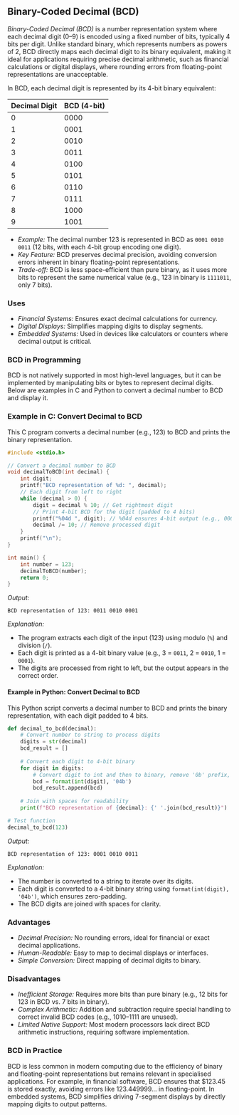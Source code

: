 
## Binary-Coded Decimal (BCD)

*Binary-Coded Decimal (BCD)* is a number representation system where each decimal digit
(0–9) is encoded using a fixed number of bits, typically 4 bits per digit. Unlike standard
binary, which represents numbers as powers of 2, BCD directly maps each decimal digit to
its binary equivalent, making it ideal for applications requiring precise decimal arithmetic,
such as financial calculations or digital displays, where rounding errors from floating-point
representations are unacceptable.

In BCD, each decimal digit is represented by its 4-bit binary equivalent:

| Decimal Digit | BCD (4-bit) |
|---------------|-------------|
| 0             | 0000        |
| 1             | 0001        |
| 2             | 0010        |
| 3             | 0011        |
| 4             | 0100        |
| 5             | 0101        |
| 6             | 0110        |
| 7             | 0111        |
| 8             | 1000        |
| 9             | 1001        |

- *Example:* The decimal number 123 is represented in BCD as `0001 0010 0011` (12 bits,
  with each 4-bit group encoding one digit).
- *Key Feature:* BCD preserves decimal precision, avoiding conversion errors inherent
  in binary floating-point representations.
- *Trade-off:* BCD is less space-efficient than pure binary, as it uses more bits to
  represent the same numerical value (e.g., 123 in binary is `1111011`, only 7 bits).


### Uses

- *Financial Systems:* Ensures exact decimal calculations for currency.
- *Digital Displays:* Simplifies mapping digits to display segments.
- *Embedded Systems:* Used in devices like calculators or counters where decimal
  output is critical.


### BCD in Programming

BCD is not natively supported in most high-level languages, but it can be implemented
by manipulating bits or bytes to represent decimal digits. Below are examples in C and
Python to convert a decimal number to BCD and display it.


### Example in C: Convert Decimal to BCD

This C program converts a decimal number (e.g., 123) to BCD and prints the binary representation.

```c
#include <stdio.h>

// Convert a decimal number to BCD
void decimalToBCD(int decimal) {
    int digit;
    printf("BCD representation of %d: ", decimal);
    // Each digit from left to right
    while (decimal > 0) {
        digit = decimal % 10; // Get rightmost digit
        // Print 4-bit BCD for the digit (padded to 4 bits)
        printf("%04d ", digit); // %04d ensures 4-bit output (e.g., 0001 for 1)
        decimal /= 10; // Remove processed digit
    }
    printf("\n");
}

int main() {
    int number = 123;
    decimalToBCD(number);
    return 0;
}
```

*Output:*
```shell
BCD representation of 123: 0011 0010 0001
```

*Explanation:*
- The program extracts each digit of the input (123) using modulo (`%`) and division (`/`).
- Each digit is printed as a 4-bit binary value (e.g., 3 = `0011`, 2 = `0010`, 1 = `0001`).
- The digits are processed from right to left, but the output appears in the correct order.


#### Example in Python: Convert Decimal to BCD

This Python script converts a decimal number to BCD and prints the binary representation,
with each digit padded to 4 bits.

```python
def decimal_to_bcd(decimal):
    # Convert number to string to process digits
    digits = str(decimal)
    bcd_result = []
    
    # Convert each digit to 4-bit binary
    for digit in digits:
        # Convert digit to int and then to binary, remove '0b' prefix, pad to 4 bits
        bcd = format(int(digit), '04b')
        bcd_result.append(bcd)
    
    # Join with spaces for readability
    print(f"BCD representation of {decimal}: {' '.join(bcd_result)}")

# Test function
decimal_to_bcd(123)
```

*Output:*
```shell
BCD representation of 123: 0001 0010 0011
```

*Explanation:*
- The number is converted to a string to iterate over its digits.
- Each digit is converted to a 4-bit binary string using `format(int(digit), '04b')`, which ensures zero-padding.
- The BCD digits are joined with spaces for clarity.


### Advantages
- *Decimal Precision:* No rounding errors, ideal for financial or exact decimal applications.
- *Human-Readable:* Easy to map to decimal displays or interfaces.
- *Simple Conversion:* Direct mapping of decimal digits to binary.

### Disadvantages
- *Inefficient Storage:* Requires more bits than pure binary (e.g., 12 bits for 123 in BCD vs. 7 bits in binary).
- *Complex Arithmetic:* Addition and subtraction require special handling to correct invalid BCD codes (e.g., 1010–1111 are unused).
- *Limited Native Support:* Most modern processors lack direct BCD arithmetic instructions, requiring software implementation.


### BCD in Practice

BCD is less common in modern computing due to the efficiency of binary and floating-point
representations but remains relevant in specialised applications. For example, in financial
software, BCD ensures that $123.45 is stored exactly, avoiding errors like $123.449999...$
in floating-point. In embedded systems, BCD simplifies driving 7-segment displays by directly
mapping digits to output patterns.

